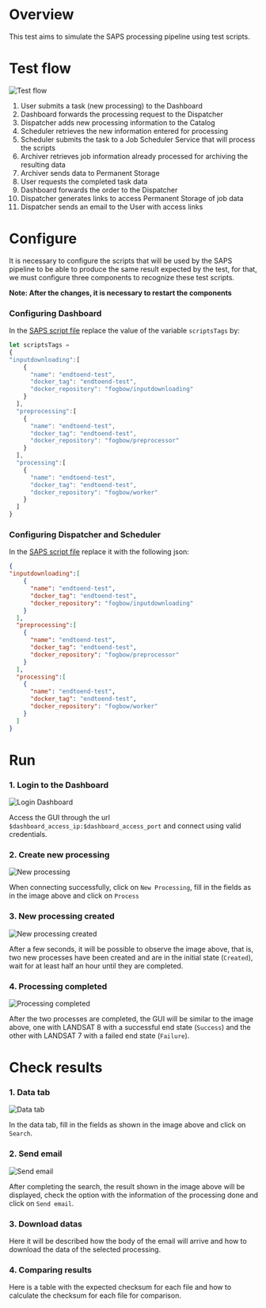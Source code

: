 # Overview

This test aims to simulate the SAPS processing pipeline using test scripts.

# Test flow

![Test flow](img/end-to-end-test-flow.png)

1. User submits a task (new processing) to the Dashboard
2. Dashboard forwards the processing request to the Dispatcher
3. Dispatcher adds new processing information to the Catalog
4. Scheduler retrieves the new information entered for processing
5. Scheduler submits the task to a Job Scheduler Service that will process the scripts
6. Archiver retrieves job information already processed for archiving the resulting data
7. Archiver sends data to Permanent Storage
8. User requests the completed task data
9. Dashboard forwards the order to the Dispatcher
10. Dispatcher generates links to access Permanent Storage of job data
11. Dispatcher sends an email to the User with access links

# Configure

It is necessary to configure the scripts that will be used by the SAPS pipeline to be able to produce the same result expected by the test, for that, we must configure three components to recognize these test scripts.

**Note: After the changes, it is necessary to restart the components**

### Configuring Dashboard

In the [SAPS script file](/public/dashboardApp.js) replace the value of the variable `scriptsTags` by:

```javascript
let scriptsTags = 
{
"inputdownloading":[
    {
      "name": "endtoend-test",
      "docker_tag": "endtoend-test",
      "docker_repository": "fogbow/inputdownloading"
    }
  ],
  "preprocessing":[
    {
      "name": "endtoend-test",
      "docker_tag": "endtoend-test",
      "docker_repository": "fogbow/preprocessor"
    }
  ],
  "processing":[
    {
      "name": "endtoend-test",
      "docker_tag": "endtoend-test",
      "docker_repository": "fogbow/worker"
    }
  ]
}
```

### Configuring Dispatcher and Scheduler

In the [SAPS script file](/resources/execution_scripts_tags.json) replace it with the following json:

```json
{
"inputdownloading":[
    {
      "name": "endtoend-test",
      "docker_tag": "endtoend-test",
      "docker_repository": "fogbow/inputdownloading"
    }
  ],
  "preprocessing":[
    {
      "name": "endtoend-test",
      "docker_tag": "endtoend-test",
      "docker_repository": "fogbow/preprocessor"
    }
  ],
  "processing":[
    {
      "name": "endtoend-test",
      "docker_tag": "endtoend-test",
      "docker_repository": "fogbow/worker"
    }
  ]
}
```

# Run

### 1. Login to the Dashboard

![Login Dashboard](img/end-to-end-test-run-img1.png)

Access the GUI through the url ```$dashboard_access_ip:$dashboard_access_port``` and connect using valid credentials.

### 2. Create new processing

![New processing](img/end-to-end-test-run-img2.png)

When connecting successfully, click on `New Processing`, fill in the fields as in the image above and click on `Process`

### 3. New processing created

![New processing created](img/end-to-end-test-run-img3.png)

After a few seconds, it will be possible to observe the image above, that is, two new processes have been created and are in the initial state (`Created`), wait for at least half an hour until they are completed.

### 4. Processing completed

![Processing completed](img/end-to-end-test-run-img4.png)

After the two processes are completed, the GUI will be similar to the image above, one with LANDSAT 8 with a successful end state (`Success`) and the other with LANDSAT 7 with a failed end state (`Failure`).

# Check results

### 1. Data tab

![Data tab](img/end-to-end-test-check-results-img1.png)

In the data tab, fill in the fields as shown in the image above and click on `Search`.

### 2. Send email

![Send email](img/end-to-end-test-check-results-img2.png)

After completing the search, the result shown in the image above will be displayed, check the option with the information of the processing done and click on `Send email`.

### 3. Download datas

Here it will be described how the body of the email will arrive and how to download the data of the selected processing.

### 4. Comparing results

Here is a table with the expected checksum for each file and how to calculate the checksum for each file for comparison.

